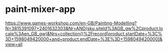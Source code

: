 # paint-mixer-app

https://www.games-workshop.com/en-GB/Painting-Modelling?N=3815391097+2401632303&Nr=AND(sku.siteId%3AGB_gw%2Cproduct.locale%3Aen_GB_gw)&Nrs=collection()%2Frecord[product.startDate+%3C%3D+1598049420000+and+product.endDate+%3E%3D+1598049420000]&view=all